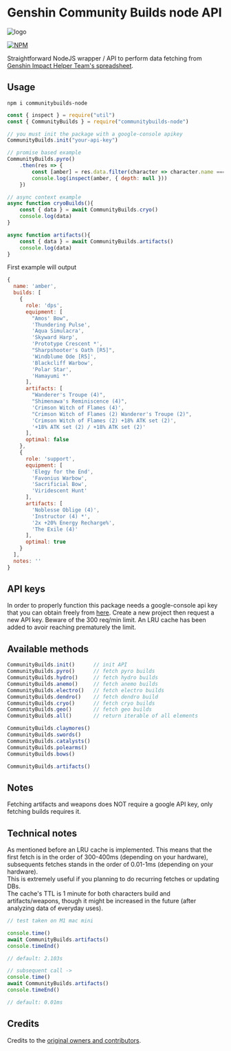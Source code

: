 # Genshin Community Builds node API

![logo](https://i.ibb.co/Q9M7kjd/logo.png)

[![NPM](https://nodei.co/npm/communitybuilds-node.png)](https://npmjs.org/package/communitybuilds-node)

Straightforward NodeJS wrapper / API to perform data fetching from [Genshin Impact Helper Team's spreadsheet](https://docs.google.com/spreadsheets/d/1gNxZ2xab1J6o1TuNVWMeLOZ7TPOqrsf3SshP5DLvKzI).

## Usage

```shell
npm i communitybuilds-node
```

```javascript
const { inspect } = require("util")
const { CommunityBuilds } = require("communitybuilds-node")

// you must init the package with a google-console apikey
CommunityBuilds.init("your-api-key")

// promise based example
CommunityBuilds.pyro()
    .then(res => {
        const [amber] = res.data.filter(character => character.name === "amber")
        console.log(inspect(amber, { depth: null }))
    })

// async context example
async function cryoBuilds(){
    const { data } = await CommunityBuilds.cryo()
    console.log(data)
}

async function artifacts(){
    const { data } = await CommunityBuilds.artifacts()
    console.log(data)
}
```

First example will output
```javascript
{
  name: 'amber',
  builds: [
    {
      role: 'dps',
      equipment: [
        "Amos' Bow",
        'Thundering Pulse',
        'Aqua Simulacra',
        'Skyward Harp',
        'Prototype Crescent *',
        "Sharpshooter's Oath [R5]",
        'Windblume Ode [R5]',
        'Blackcliff Warbow',
        'Polar Star',
        'Hamayumi *'
      ],
      artifacts: [
        "Wanderer's Troupe (4)",
        "Shimenawa's Reminiscence (4)",
        'Crimson Witch of Flames (4)',
        "Crimson Witch of Flames (2) Wanderer's Troupe (2)",
        'Crimson Witch of Flames (2) +18% ATK set (2)',
        '+18% ATK set (2) / +18% ATK set (2)'
      ],
      optimal: false
    },
    {
      role: 'support',
      equipment: [
        'Elegy for the End',
        'Favonius Warbow',
        'Sacrificial Bow',
        'Viridescent Hunt'
      ],
      artifacts: [
        'Noblesse Oblige (4)',
        'Instructor (4) *',
        '2x +20% Energy Recharge%',
        'The Exile (4)'
      ],
      optimal: true
    }
  ],
  notes: ''
}
```

## API keys

In order to properly function this package needs a google-console api key that you can obtain freely from [here](https://console.cloud.google.com/apis/credentials). Create a new project then request a new API key. Beware of the 300 req/min limit. An LRU cache has been added to avoir reaching prematurely the limit.

## Available methods

```javascript
CommunityBuilds.init()      // init API
CommunityBuilds.pyro()      // fetch pyro builds
CommunityBuilds.hydro()     // fetch hydro builds
CommunityBuilds.anemo()     // fetch anemo builds
CommunityBuilds.electro()   // fetch electro builds
CommunityBuilds.dendro()    // fetch dendro build
CommunityBuilds.cryo()      // fetch cryo builds
CommunityBuilds.geo()       // fetch geo builds
CommunityBuilds.all()       // return iterable of all elements

CommunityBuilds.claymores()
CommunityBuilds.swords()
CommunityBuilds.catalysts()
CommunityBuilds.polearms()
CommunityBuilds.bows()

CommunityBuilds.artifacts() 
```

## Notes
Fetching artifacts and weapons does NOT require a google API key, only fetching builds requires it.

## Technical notes
As mentioned before an LRU cache is implemented. This means that the first fetch is in the order of 300-400ms (depending on your hardware), subsequents fetches stands in the order of 0.01-1ms (depending on your hardware).  
This is extremely useful if you planning to do recurring fetches or updating DBs.  
The cache's TTL is 1 minute for both characters build and artifacts/weapons, though it might be increased in the future (after analyzing data of everyday uses).

```javascript
// test taken on M1 mac mini

console.time()
await CommunityBuilds.artifacts()
console.timeEnd()

// default: 2.103s

// subsequent call ->
console.time()
await CommunityBuilds.artifacts()
console.timeEnd()

// default: 0.01ms
```


## Credits
Credits to the [original owners and contributors](https://docs.google.com/spreadsheets/d/1gNxZ2xab1J6o1TuNVWMeLOZ7TPOqrsf3SshP5DLvKzI/htmlview?pru=AAABdXYM80o*xMxXJdNbCCZ-v9FLVh6EXg#).
